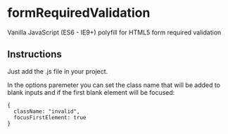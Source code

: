 # formRequiredValidation
Vanilla JavaScript (ES6 - IE9+) polyfill for HTML5 form required validation

## Instructions
Just add the .js file in your project.

In the options paremeter you can set the class name that will be added to blank inputs and if the first blank element will be focused:
```
{
  className: "invalid",
  focusFirstElement: true
}
```
